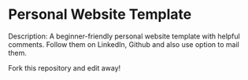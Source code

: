 # Personal Website Template

Description: A beginner-friendly personal website template with helpful comments.
Follow them on LinkedIn, Github and also use option to mail them.

Fork this repository and edit away!
